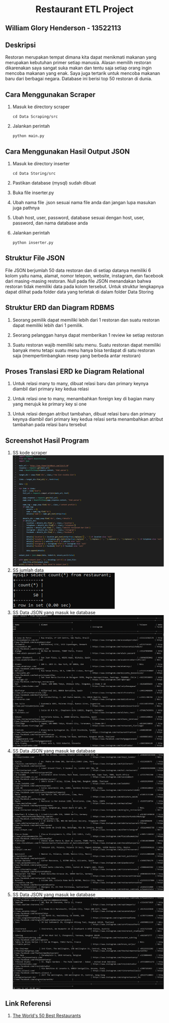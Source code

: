 <h1 align="center">
  Restaurant ETL Project
</h1>

<h2 align="left">
  William Glory Henderson - 13522113
</h2>

## Deskripsi 
Restoran merupakan tempat dimana kita dapat menikmati makanan yang merupakan kebutuhan primer setiap manusia. Alasan memilih restoran dikarenakan saya sangat suka makan dan tentu saja setiap orang ingin mencoba makanan yang enak. Saya juga tertarik untuk mencoba makanan baru dari berbagai negara. Database ini berisi top 50 restoran di dunia.

## Cara Menggunakan Scraper
1. Masuk ke directory scraper
    ```
    cd Data Scraping/src
    ```
2. Jalankan perintah 
    ```
    python main.py
    ```

## Cara Menggunakan Hasil Output JSON
1. Masuk ke directory inserter
    ```
    cd Data Storing/src
    ```
2. Pastikan database (mysql) sudah dibuat

3. Buka file inserter.py

4. Ubah nama file .json sesuai nama file anda dan jangan lupa masukan juga pathnya

5. Ubah host, user, password, database sesuai dengan host, user, password, dan nama database anda

6. Jalankan perintah 
    ```
    python inserter.py
    ```

## Struktur File JSON
File JSON berjumlah 50 data restoran dan di setiap datanya memiliki 6 kolom yaitu nama, alamat, nomor telepon, website, instagram, dan facebook dari masing-masing restoran. Null pada file JSON menandakan bahwa restoran tidak memiliki data pada kolom tersebut. Untuk struktur lengkapnya dapat dilihat pada folder data yang terletak di dalam folder Data Storing

## Struktur ERD dan Diagram RDBMS
1. Seorang pemilik dapat memiliki lebih dari 1 restoran dan suatu restoran dapat memiliki lebih dari 1 pemilik.

2. Seorang pelanggan hanya dapat memberikan 1 review ke setiap restoran

3. Suatu restoran wajib memiliki satu menu. Suatu restoran dapat memiliki banyak menu tetapi suatu menu hanya bisa terdapat di satu restoran saja (mempertimbangkan resep yang berbeda antar restoran)

## Proses Translasi ERD ke Diagram Relational
1. Untuk relasi many to many, dibuat relasi baru dan primary keynya diambil dari primary key kedua relasi

2. Untuk relasi one to many, menambahkan foreign key di bagian many yang merujuk ke primary key si one

3. Untuk relasi dengan atribut tambahan, dibuat relasi baru dan primary keynya diambil dari primary key kedua relasi serta menambahkan atribut tambahan pada relasi baru tersebut

## Screenshot Hasil Program
1. SS kode scraper <br>
![code](./Data%20Scraping/screenshot/code.png) <br>
2. SS jumlah data <br> 
![ss1](./Data%20Storing/screenshot/ss1.png) <br>
3. SS Data JSON yang masuk ke database <br>
![ss2](./Data%20Storing/screenshot/ss2.png) <br>
4. SS Data JSON yang masuk ke database <br> 
![ss3](./Data%20Storing/screenshot/ss3.png) <br>
5. SS Data JSON yang masuk ke database <br>
![ss4](./Data%20Storing/screenshot/ss4.png)

## Link Referensi
1. [The World's 50 Best Restaurants](https://www.theworlds50best.com/list/1-50)
